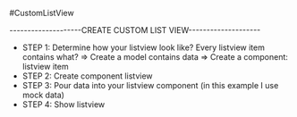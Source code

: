 #CustomListView

--------------------CREATE CUSTOM LIST VIEW--------------------
- STEP 1: Determine how your listview look like? Every listview item contains what?
=> Create a model contains data
=> Create a component: listview item
- STEP 2: Create component listview
- STEP 3: Pour data into your listview component (in this example I use mock data)
- STEP 4: Show listview
